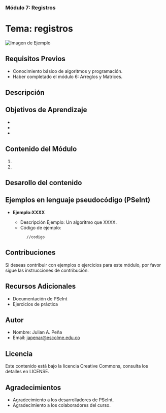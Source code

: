 
### Módulo 7: Registros

# Tema: registros

![Imagen de Ejemplo](recursos/img/algoritmo.png)

## Requisitos Previos
- Conocimiento básico de algoritmos y programación.
- Haber completado el módulo 6: Arreglos y Matrices.

## Descripción

## Objetivos de Aprendizaje
- 
- 
- 

## Contenido del Módulo
1. 
2. 

## Desarollo del contenido



## Ejemplos en lenguaje pseudocódigo (PSeInt)

- **Ejemplo:XXXX**

  - Descripción Ejemplo: Un algoritmo que XXXX.
  - Código de ejemplo:
  ```pseudocode
        //codigo
  ```
  
## Contribuciones
Si deseas contribuir con ejemplos o ejercicios para este módulo, por favor sigue las instrucciones de contribución.

## Recursos Adicionales
- Documentación de PSeInt
- Ejercicios de práctica

## Autor

- Nombre: Julian A. Peña
- Email: japenar@escolme.edu.co

## Licencia
Este contenido está bajo la licencia Creative Commons, consulta los detalles en LICENSE.

## Agradecimientos
- Agradecimiento a los desarrolladores de PSeInt.
- Agradecimiento a los colaboradores del curso.